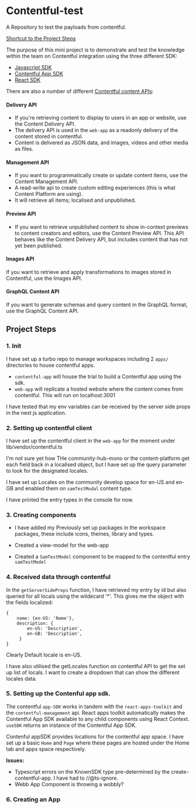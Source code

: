 # Contentful-test

A Repository to test the payloads from contentful.

[Shortcut to the Project Steps](#project-steps)

The purpose of this mini project is to demonstrate and test the knowledge within the team on Contentful integration using the three different SDK:

- [Javascript SDK](https://github.com/contentful/contentful.js)
- [Contentful App SDK](https://www.contentful.com/developers/docs/extensibility/app-framework/sdk/)
- [React SDK](https://www.npmjs.com/package/@contentful/react-apps-toolkit)

There are also a number of different [Contentful content APIs](https://www.contentful.com/developers/docs/concepts/apis/#:~:text=If%20you're%20retrieving%20content,use%20the%20Content%20Management%20API.):

#### Delivery API

- If you're retrieving content to display to users in an app or website, use the Content Delivery API.
- The delivery API is used in the `web-app` as a readonly delivery of the content stored in contentful.
- Content is delivered as JSON data, and images, videos and other media as files.

#### Management API

- If you want to programmatically create or update content items, use the Content Management API.
- A read-write api to create custom editing experiences (this is what Content Platform are using).
- It will retrieve all items; localised and unpublished.

#### Preview API

- If you want to retrieve unpublished content to show in-context previews to content creators and editors, use the Content Preview API. This API behaves like the Content Delivery API, but includes content that has not yet been published.

#### Images API

If you want to retrieve and apply transformations to images stored in Contentful, use the Images API.

#### GraphQL Content API

If you want to generate schemas and query content in the GraphQL format, use the GraphQL Content API.

## Project Steps

### 1. Init

I have set up a turbo repo to manage workspaces including 2 `apps/` directories to house contentful apps.

- `contentful-app` will house the trial to build a Contentful app using the sdk.
- `web-app` will replicate a hosted website where the content comes from contentful. This will run on localhost:3001

I have tested that my env variables can be received by the server side props in the next js application.

### 2. Setting up contentful client

I have set up the contentful client in the `web-app` for the moment under lib/vendor/contentful.ts

I'm not sure yet how THe community-hub-mono or the content-platform get each field back in a localised object, but I have set up the query parameter to look for the designated locales.

I have set up Locales on the community develop space for en-US and en-GB and enabled them on `samTestModal` content type.

I have printed the entry types in the console for now.

### 3. Creating components

- I have added my Previously set up packages in the workspace packages, these include icons, themes, library and types.

- Created a view-model for the web-app

- Created a `SamTestModel` component to be mapped to the contentful entry `samTestModel`

### 4. Received data through contentful

In the `getServerSideProps` function, I have retrieved my entry by id but also queried for all locals using the wildecard '\*'. This gives me the object with the fields localized:

```
{
    name: {en-US: 'Name'},
    description: {
        en-US: 'Description',
        en-GB: 'Description',
     }
}
```

Clearly Default locale is en-US.

I have also utilised the getLocales function on contentful API to get the set up list of locals.
I want to create a dropdown that can show the different locales data.

### 5. Setting up the Contenful app sdk.

The contentful `app-SDK` works in tandem with the `react-apps-toolkit` and the `contentful-management` api. React apps toolkit automatically makes the Contentful App SDK available to any child components using React Context. `useSDK` returns an instance of the Contentful App SDK.

Contenful appSDK provides locations for the contentful app space. I have set up a basic `Home` and `Page` where these pages are hosted under the Home tab and apps space respectively.

**Issues:**

- Typescript errors on the KnownSDK type pre-determined by the create-contentful-app. I have had to //@ts-ignore.
- Webb App Component is throwing a wobbly?

### 6. Creating an App
